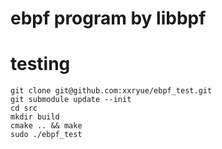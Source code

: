 # ebpf program by libbpf

# testing

```
git clone git@github.com:xxryue/ebpf_test.git
git submodule update --init
cd src
mkdir build
cmake .. && make
sudo ./ebpf_test
```
